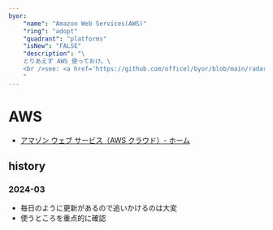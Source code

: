 ```yaml
---
byor:
    "name": "Amazon Web Services(AWS)"
    "ring": "adopt"
    "quadrant": "platforms"
    "isNew": "FALSE"
    "description": "\
    とりあえず AWS 使っておけ。\
    <br />see: <a href='https://github.com/officel/byor/blob/main/radar/platforms/aws.md'>note</a>\
    "
---
```


# AWS

- [アマゾン ウェブ サービス（AWS クラウド）- ホーム](https://aws.amazon.com/jp/)

## history

### 2024-03

- 毎日のように更新があるので追いかけるのは大変
- 使うところを重点的に確認

